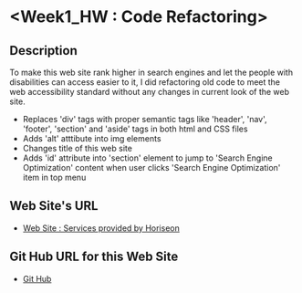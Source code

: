 # <Week1_HW : Code Refactoring>

## Description

To make this web site rank higher in search engines and let the people with disabilities can access easier to it, I did refactoring old code to meet the web accessibility standard without any changes in current look of the web site.

- Replaces 'div' tags with proper semantic tags like 'header', 'nav', 'footer', 'section' and 'aside' tags in both html and CSS files
- Adds 'alt' atttibute into img elements
- Changes title of this web site
- Adds 'id' attribute into 'section' element to jump to 'Search Engine Optimization' content when user clicks 'Search Engine Optimization' item in top menu

## Web Site's URL

- [Web Site : Services provided by Horiseon](https://wonjong2.github.io/Week1_HW/)

## Git Hub URL for this Web Site

- [Git Hub](https://github.com/wonjong2/Week1_HW)